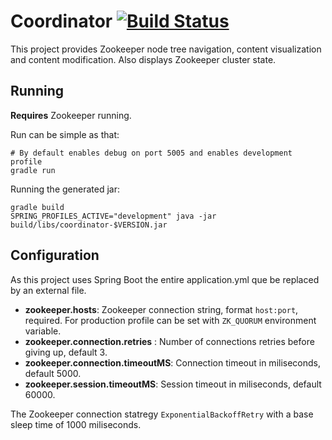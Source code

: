 # Coordinator [![Build Status](https://travis-ci.org/gmcoringa/coordinator.svg)](https://travis-ci.org/gmcoringa/coordinator)

This project provides Zookeeper node tree navigation, content visualization and content modification. Also displays Zookeeper cluster state.

## Running

**Requires** Zookeeper running.

Run can be simple as that:

```shell
# By default enables debug on port 5005 and enables development profile
gradle run
``` 

Running the generated jar:

```shell
gradle build
SPRING_PROFILES_ACTIVE="development" java -jar build/libs/coordinator-$VERSION.jar
```

## Configuration

As this project uses Spring Boot the entire application.yml que be replaced by an external file.

- **zookeeper.hosts**: Zookeeper connection string, format ``host:port``, required. For production profile can be set with ``ZK_QUORUM`` environment variable.
- **zookeeper.connection.retries** : Number of connections retries before giving up, default 3.
- **zookeeper.connection.timeoutMS**: Connection timeout in miliseconds, default 5000.
- **zookeeper.session.timeoutMS**: Session timeout in miliseconds, default 60000.

The Zookeeper connection statregy ``ExponentialBackoffRetry`` with a base sleep time of 1000 miliseconds.
  